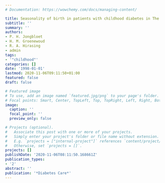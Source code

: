 ```yaml
---
# Documentation: https://wowchemy.com/docs/managing-content/

title: Seasonality of birth in patients with childhood diabetes in The Netherlands
subtitle: ''
summary: ''
authors:
- P. H. Jongbloet
- H. M. Groenewoud
- R. A. Hirasing
- admin
tags:
- '"childhood"'
categories: []
date: '1998-01-01'
lastmod: 2020-11-06T09:11:50+01:00
featured: false
draft: false

# Featured image
# To use, add an image named `featured.jpg/png` to your page's folder.
# Focal points: Smart, Center, TopLeft, Top, TopRight, Left, Right, BottomLeft, Bottom, BottomRight.
image:
  caption: ''
  focal_point: ''
  preview_only: false

# Projects (optional).
#   Associate this post with one or more of your projects.
#   Simply enter your project's folder or file name without extension.
#   E.g. `projects = ["internal-project"]` references `content/project/deep-learning/index.md`.
#   Otherwise, set `projects = []`.
projects: []
publishDate: '2020-11-06T08:11:50.168661Z'
publication_types:
- '2'
abstract: ''
publication: '*Diabetes Care*'
---
```

